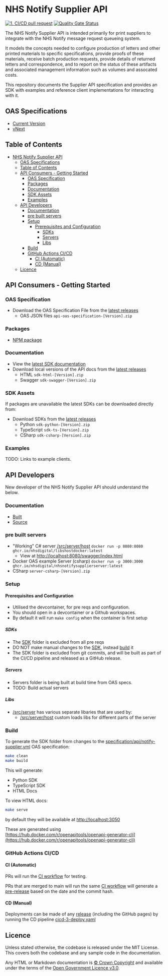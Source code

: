 # NHS Notify Supplier API

[![1. CI/CD pull request](https://github.com/NHSDigital/nhs-notify-supplier-api/actions/workflows/cicd-1-pull-request.yaml/badge.svg)](https://github.com/NHSDigital/nhs-notify-supplier-api/actions/workflows/cicd-1-pull-request.yaml)
[![Quality Gate Status](https://sonarcloud.io/api/project_badges/measure?project=nhs-notify-supplier-api&metric=alert_status)](https://sonarcloud.io/summary/new_code?id=nhs-notify-supplier-api)

The NHS Notify Supplier API is intended primarily for print suppliers to integrate with the NHS Notify message request queueing system.

It models the concepts needed to configure production of letters and other printed materials to specific specifications, provide proofs of these materials, receive batch production requests, provide details of returned letters and correspondence, and to report on the status of these artifacts and associated management information such as volumes and assocated costs.

This repository documents the Supplier API specification and provides an SDK with examples and reference client implementations for interacting with it.

## OAS Specifications

- [Current Version](specification/api/notify-supplier.yml)
- [vNext](specification/api/notify-supplier-next.yml)

## Table of Contents

- [NHS Notify Supplier API](#nhs-notify-supplier-api)
  - [OAS Specifications](#oas-specifications)
  - [Table of Contents](#table-of-contents)
  - [API Consumers - Getting Started](#api-consumers---getting-started)
    - [OAS Specification](#oas-specification)
    - [Packages](#packages)
    - [Documentation](#documentation)
    - [SDK Assets](#sdk-assets)
    - [Examples](#examples)
  - [API Developers](#api-developers)
    - [Documentation](#documentation-1)
    - [pre built servers](#pre-built-servers)
    - [Setup](#setup)
      - [Prerequisites and Configuration](#prerequisites-and-configuration)
        - [SDKs](#sdks)
        - [Servers](#servers)
        - [Libs](#libs)
    - [Build](#build)
    - [GitHub Actions CI/CD](#github-actions-cicd)
      - [CI (Automatic)](#ci-automatic)
      - [CD (Manual)](#cd-manual)
  - [Licence](#licence)

## API Consumers - Getting Started

### OAS Specification

- Download the OAS Specification File from the [latest releases](https://github.com/NHSDigital/nhs-notify-supplier-api/releases)
  - OAS JSON files `api-oas-specification-[Version].zip`

### Packages

- [NPM package](https://github.com/NHSDigital/nhs-notify-supplier-api/pkgs/npm/nhsnotifysupplier)

### Documentation

- View the [latest SDK documentation](https://nhsdigital.github.io/nhs-notify-supplier-api/)
- Download local versions of the API docs from the [latest releases](https://github.com/NHSDigital/nhs-notify-supplier-api/releases)
  - HTML `sdk-html-[Version].zip`
  - Swagger `sdk-swagger-[Version].zip`

### SDK Assets

If packages are unavailable the latest SDKs can be downloaded directly from:

- Download SDKs from the [latest releases](https://github.com/NHSDigital/nhs-notify-supplier-api/releases)
  - Python `sdk-python-[Version].zip`
  - TypeScript `sdk-ts-[Version].zip`
  - CSharp `sdk-csharp-[Version].zip`

### Examples

TODO: Links to example clients.

## API Developers

New developer of the NHS Notify Supplier API
should understand the below.

### Documentation

- [Built](/)
- [Source](/docs/README.md)

### pre built servers

- "Working" C# server [/src/server/host](/src/server/host) `docker run -p 8080:8080 ghcr.io/nhsdigital/libshostdocker:latest`
  - View at [http://localhost:8080/swagger/index.html](http://localhost:8080/swagger/index.html)
- Docker OAS example Server (csharp) `docker run -p 3000:3000 ghcr.io/nhsdigital/nhsnotifysupplierserver:latest`
- CSharp `server-csharp-[Version].zip`

### Setup

#### Prerequisites and Configuration

- Utilised the devcontainer, for pre reqs and configuration.
- You should open in a devcontainer or a Github workspaces.
- By default it will run `make config` when the container is first setup

##### SDKs

- The [SDK](sdk) folder is excluded from all pre reqs
- DO NOT make manual changes to the [SDK](sdk), instead [build](#build) it
- The SDK folder is excluded from git commits,
  and will be built as part of the CI/CD pipeline and released as a GitHub
  release.

##### Servers

- Servers folder is being built at build time from OAS specs.
- TODO: Build actual servers

##### Libs

- [/src/server](/src/server) has various separate libaries that are used by:
  - [/src/server/host](/src/server/host) custom loads libs for different parts of the server

### Build

To generate the SDK folder from changes to the [specification/api/notify-supplier.yml](specification/api/notify-supplier.yml) OAS specification:

```bash
make clean
make build
```

This will generate:

- Python SDK
- TypeScript SDK
- HTML Docs

To view HTML docs:

```bash
make serve
```

by default they will be available at [http://localhost:3050](http://localhost:3050)

These are generated using [https://hub.docker.com/r/openapitools/openapi-generator-cli](https://hub.docker.com/r/openapitools/openapi-generator-cli)

### GitHub Actions CI/CD

#### CI (Automatic)

PRs will run the [CI workflow](https://github.com/NHSDigital/nhs-notify-supplier-api/actions/workflows/cicd-1-pull-request.yaml)
for testing.

PRs that are merged to main will run the same [CI workflow](https://github.com/NHSDigital/nhs-notify-supplier-api/actions/workflows/cicd-1-pull-request.yaml)
will generate a
[pre-release](https://github.com/NHSDigital/nhs-notify-supplier-api/releases)
based on the date and the commit hash.

#### CD (Manual)

Deployments can be made of any [release](https://github.com/NHSDigital/nhs-notify-supplier-api/releases)
(including the GitHub pages) by running the CD pipeline
[cicd-3-deploy.yaml](https://github.com/NHSDigital/nhs-notify-supplier-api/actions/workflows/cicd-3-deploy.yaml)

## Licence

Unless stated otherwise, the codebase is released under the MIT License. This covers both the codebase and any sample code in the documentation.

Any HTML or Markdown documentation is [© Crown Copyright](https://www.nationalarchives.gov.uk/information-management/re-using-public-sector-information/uk-government-licensing-framework/crown-copyright/) and available under the terms of the [Open Government Licence v3.0](https://www.nationalarchives.gov.uk/doc/open-government-licence/version/3/).
